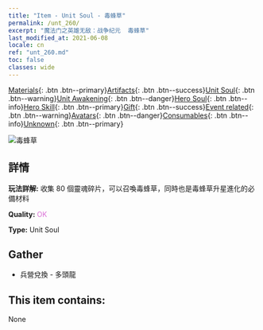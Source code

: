 ```yaml
---
title: "Item - Unit Soul - 毒蜂草"
permalink: /unt_260/
excerpt: "魔法门之英雄无敌：战争纪元  毒蜂草"
last_modified_at: 2021-06-08
locale: cn
ref: "unt_260.md"
toc: false
classes: wide
---
```

 [Materials](/ItemsCN/){: .btn .btn--primary}[Artifacts](/ItemsCN/Artifacts/){: .btn .btn--success}[Unit Soul](/ItemsCN/UnitSoul/){: .btn .btn--warning}[Unit Awakening](/ItemsCN/UnitAwakening/){: .btn .btn--danger}[Hero Soul](/ItemsCN/HeroSoul/){: .btn .btn--info}[Hero Skill](/ItemsCN/HeroSkill/){: .btn .btn--primary}[Gift](/ItemsCN/Gift/){: .btn .btn--success}[Event related](/ItemsCN/Events/){: .btn .btn--warning}[Avatars](/ItemsCN/Avatars/){: .btn .btn--danger}[Consumables](/ItemsCN/Consumables/){: .btn .btn--info}[Unknown](/ItemsCN/Unknown/){: .btn .btn--primary}

 ![毒蜂草](/images/u/ti_dufengcao.jpg)

## 詳情
 **玩法詳解:** 收集 80 個靈魂碎片，可以召喚毒蜂草，同時也是毒蜂草升星進化的必備材料

 **Quality:** <span style="color: #DA70D6">OK</span>

 **Type:** Unit Soul

## Gather

*    兵營兌換 - 多頭龍 

## This item contains:

  None

